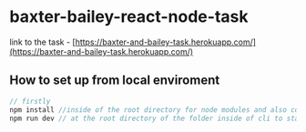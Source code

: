 # baxter-bailey-react-node-task

link to the task - [https://baxter-and-bailey-task.herokuapp.com/](https://baxter-and-bailey-task.herokuapp.com/) 

## How to set up from local enviroment 

```jsx
// firstly 
npm install //inside of the root directory for node modules and also cd into client and "npm install" again for react dependencies
npm run dev // at the root directory of the folder inside of cli to start up server and client 
```
